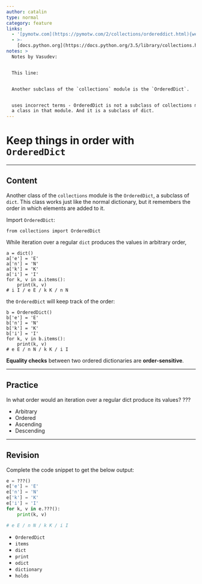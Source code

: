 ```yaml
---
author: catalin
type: normal
category: feature
links:
  - '[pymotw.com](https://pymotw.com/2/collections/ordereddict.html){website}'
  - >-
    [docs.python.org](https://docs.python.org/3.5/library/collections.html#ordereddict-objects){website}
notes: >
  Notes by Vasudev:


  This line:


  Another subclass of the `collections` module is the `OrderedDict`.


  uses incorrect terms - OrderedDict is not a subclass of collections module but
  a class in that module. And it is a subclass of dict.
---
```


# Keep things in order with `OrderedDict`


---

## Content

Another class of the `collections` module is the `OrderedDict`, a subclass of `dict`. This class works just like the normal dictionary, but it remembers the order in which elements are added to it.

Import `OrderedDict`:

```plain-text
from collections import OrderedDict
```

While iteration over a regular `dict` produces the values in arbitrary order,

```plain-text
a = dict()
a['e'] = 'E'
a['n'] = 'N'
a['k'] = 'K'
a['i'] = 'I'
for k, v in a.items():
    print(k, v)
# i I / e E / k K / n N

```

the `OrderedDict` will keep track of the order:

```plain-text
b = OrderedDict()
b['e'] = 'E'
b['n'] = 'N'
b['k'] = 'K'
b['i'] = 'I'
for k, v in b.items():
    print(k, v)
# e E / n N / k K / i I

```

**Equality checks** between two ordered dictionaries are **order-sensitive**.


---

## Practice

In what order would an iteration over a regular dict produce its values? ???

- Arbitrary
- Ordered
- Ascending
- Descending


---

## Revision

Complete the code snippet to get the below output:

```python
e = ???()  
e['e'] = 'E'
e['n'] = 'N'
e['k'] = 'K'
e['i'] = 'I'
for k, v in e.???():
    print(k, v)

# e E / n N / k K / i I
```

- `OrderedDict`
- `items`
- `dict`
- `print`
- `odict`
- `dictionary`
- `holds`
 
